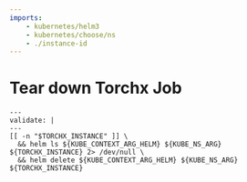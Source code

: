 ```yaml
---
imports:
    - kubernetes/helm3
    - kubernetes/choose/ns
    - ./instance-id
---
```


# Tear down Torchx Job

```shell
---
validate: |
---
[[ -n "$TORCHX_INSTANCE" ]] \
  && helm ls ${KUBE_CONTEXT_ARG_HELM} ${KUBE_NS_ARG} ${TORCHX_INSTANCE} 2> /dev/null \
  && helm delete ${KUBE_CONTEXT_ARG_HELM} ${KUBE_NS_ARG} ${TORCHX_INSTANCE}
```
